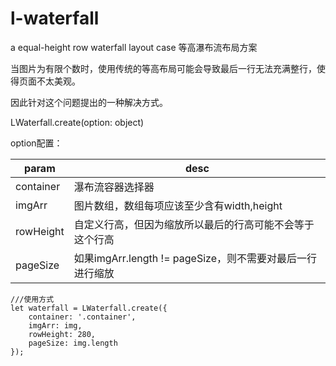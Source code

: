 # l-waterfall

a equal-height row waterfall layout case
等高瀑布流布局方案

当图片为有限个数时，使用传统的等高布局可能会导致最后一行无法充满整行，使得页面不太美观。

因此针对这个问题提出的一种解决方式。


LWaterfall.create(option: object)

option配置：

param | desc
---|---
container | 瀑布流容器选择器
imgArr    | 图片数组，数组每项应该至少含有width,height
rowHeight | 自定义行高，但因为缩放所以最后的行高可能不会等于这个行高
pageSize  | 如果imgArr.length != pageSize，则不需要对最后一行进行缩放


```
///使用方式
let waterfall = LWaterfall.create({
    container: '.container', 
    imgArr: img, 
    rowHeight: 280, 
    pageSize: img.length
});
```

